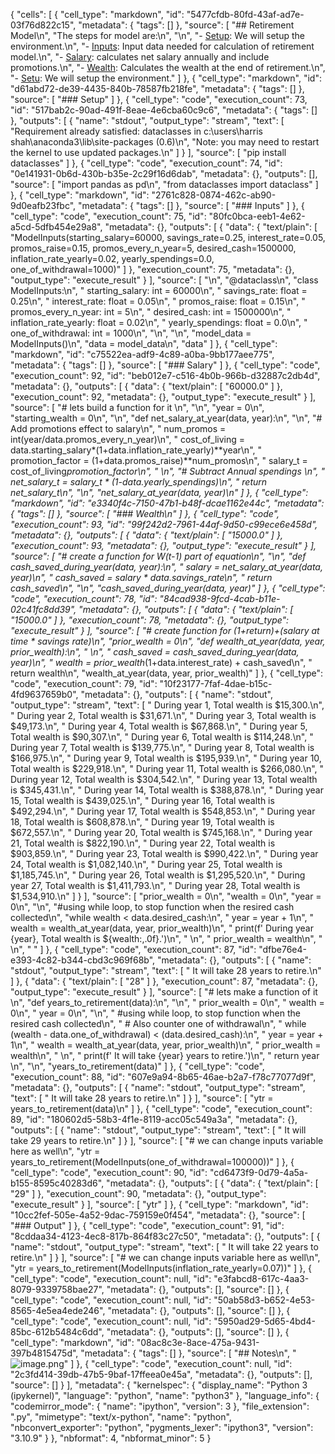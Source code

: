 {
 "cells": [
  {
   "cell_type": "markdown",
   "id": "5477cfdb-80fd-43af-ad7e-03f76d822c15",
   "metadata": {
    "tags": []
   },
   "source": [
    "## Retirement Model\n",
    "The steps for model are:\n",
    "\n",
    "- [Setup](**Setup**): We will setup the environment.\n",
    "- [Inputs](**Inputs**): Input data needed for calculation of retirement model.\n",
    "- [Salary](**Salary**): calculates net salary annually and include promotions.\n",
    "- [Wealth](**Wealth**): Calculates the wealth at the end of retirement.\n",
    "- [Setu](**Setu**): We will setup the environment."
   ]
  },
  {
   "cell_type": "markdown",
   "id": "d61abd72-de39-4435-840b-78587fb218fe",
   "metadata": {
    "tags": []
   },
   "source": [
    "### Setup"
   ]
  },
  {
   "cell_type": "code",
   "execution_count": 73,
   "id": "517bab2c-90ad-491f-8eae-4e6cba60c9c6",
   "metadata": {
    "tags": []
   },
   "outputs": [
    {
     "name": "stdout",
     "output_type": "stream",
     "text": [
      "Requirement already satisfied: dataclasses in c:\\users\\harris shah\\anaconda3\\lib\\site-packages (0.6)\n",
      "Note: you may need to restart the kernel to use updated packages.\n"
     ]
    }
   ],
   "source": [
    "pip install dataclasses"
   ]
  },
  {
   "cell_type": "code",
   "execution_count": 74,
   "id": "0e141931-0b6d-430b-b35e-2c29f16d6dab",
   "metadata": {},
   "outputs": [],
   "source": [
    "import pandas as pd\n",
    "from dataclasses import dataclass"
   ]
  },
  {
   "cell_type": "markdown",
   "id": "2761c828-0874-462c-ab90-9d0eafb23fbc",
   "metadata": {
    "tags": []
   },
   "source": [
    "### Inputs"
   ]
  },
  {
   "cell_type": "code",
   "execution_count": 75,
   "id": "80fc0bca-eeb1-4e62-a5cd-5dfb454e29a8",
   "metadata": {},
   "outputs": [
    {
     "data": {
      "text/plain": [
       "ModelInputs(starting_salary=60000, savings_rate=0.25, interest_rate=0.05, promos_raise=0.15, promos_every_n_year=5, desired_cash=1500000, inflation_rate_yearly=0.02, yearly_spendings=0.0, one_of_withdrawal=1000)"
      ]
     },
     "execution_count": 75,
     "metadata": {},
     "output_type": "execute_result"
    }
   ],
   "source": [
    "\n",
    "@dataclass\n",
    "class ModelInputs:\n",
    "    starting_salary: int = 60000\n",
    "    savings_rate: float = 0.25\n",
    "    interest_rate: float = 0.05\n",
    "    promos_raise: float = 0.15\n",
    "    promos_every_n_year: int = 5\n",
    "    desired_cash: int = 1500000\n",
    "    inflation_rate_yearly: float = 0.02\n",
    "    yearly_spendings: float = 0.0\n",
    "    one_of_withdrawal: int = 1000\n",
    "\n",
    "\n",
    "model_data = ModelInputs()\n",
    "data = model_data\n",
    "data"
   ]
  },
  {
   "cell_type": "markdown",
   "id": "c75522ea-adf9-4c89-a0ba-9bb177aee775",
   "metadata": {
    "tags": []
   },
   "source": [
    "### Salary"
   ]
  },
  {
   "cell_type": "code",
   "execution_count": 92,
   "id": "beb012e7-c516-4b0b-966b-d32887c2db4d",
   "metadata": {},
   "outputs": [
    {
     "data": {
      "text/plain": [
       "60000.0"
      ]
     },
     "execution_count": 92,
     "metadata": {},
     "output_type": "execute_result"
    }
   ],
   "source": [
    "# lets build a function for it \n",
    "\n",
    "year = 0\n",
    "starting_wealth = 0\n",
    "\n",
    "def net_salary_at_year(data, year):\n",
    "\n",
    "# Add promotions effect to salary\n",
    "    num_promos = int(year/data.promos_every_n_year)\n",
    "    cost_of_living = data.starting_salary*(1+data.inflation_rate_yearly)**year\n",
    "    promotion_factor = (1+data.promos_raise)**num_promos\n",
    "    salary_t = cost_of_living*promotion_factor\n",
    "    \n",
    "# Subtract Annual spendings    \n",
    "    net_salary_t = salary_t * (1-data.yearly_spendings)\n",
    "    return net_salary_t\n",
    "\n",
    "net_salary_at_year(data, year)\n"
   ]
  },
  {
   "cell_type": "markdown",
   "id": "e3340f4c-7150-47b1-b48f-dcae1162e44c",
   "metadata": {
    "tags": []
   },
   "source": [
    "### Wealth\n"
   ]
  },
  {
   "cell_type": "code",
   "execution_count": 93,
   "id": "99f242d2-7961-44af-9d50-c99ece6e458d",
   "metadata": {},
   "outputs": [
    {
     "data": {
      "text/plain": [
       "15000.0"
      ]
     },
     "execution_count": 93,
     "metadata": {},
     "output_type": "execute_result"
    }
   ],
   "source": [
    "# create a function for W(t-1) part of equation\n",
    "\n",
    "def cash_saved_during_year(data, year):\n",
    "    salary = net_salary_at_year(data, year)\n",
    "    cash_saved = salary * data.savings_rate\n",
    "    return cash_saved\n",
    "\n",
    "cash_saved_during_year(data, year)"
   ]
  },
  {
   "cell_type": "code",
   "execution_count": 78,
   "id": "84cad938-9fcd-4cab-b11e-02c41fc8dd39",
   "metadata": {},
   "outputs": [
    {
     "data": {
      "text/plain": [
       "15000.0"
      ]
     },
     "execution_count": 78,
     "metadata": {},
     "output_type": "execute_result"
    }
   ],
   "source": [
    "# create function for (1+return)+(salary at time * savings rate)\n",
    "prior_wealth = 0\n",
    "def wealth_at_year(data, year, prior_wealth):\n",
    "    \n",
    "    cash_saved = cash_saved_during_year(data, year)\n",
    "    wealth = prior_wealth*(1+data.interest_rate) + cash_saved\n",
    "    return wealth\n",
    "wealth_at_year(data, year, prior_wealth)"
   ]
  },
  {
   "cell_type": "code",
   "execution_count": 79,
   "id": "10f23177-7faf-4dae-b15c-4fd9637659b0",
   "metadata": {},
   "outputs": [
    {
     "name": "stdout",
     "output_type": "stream",
     "text": [
      " During year 1, Total wealth is $15,300.\n",
      " During year 2, Total wealth is $31,671.\n",
      " During year 3, Total wealth is $49,173.\n",
      " During year 4, Total wealth is $67,868.\n",
      " During year 5, Total wealth is $90,307.\n",
      " During year 6, Total wealth is $114,248.\n",
      " During year 7, Total wealth is $139,775.\n",
      " During year 8, Total wealth is $166,975.\n",
      " During year 9, Total wealth is $195,939.\n",
      " During year 10, Total wealth is $229,918.\n",
      " During year 11, Total wealth is $266,080.\n",
      " During year 12, Total wealth is $304,542.\n",
      " During year 13, Total wealth is $345,431.\n",
      " During year 14, Total wealth is $388,878.\n",
      " During year 15, Total wealth is $439,025.\n",
      " During year 16, Total wealth is $492,294.\n",
      " During year 17, Total wealth is $548,853.\n",
      " During year 18, Total wealth is $608,878.\n",
      " During year 19, Total wealth is $672,557.\n",
      " During year 20, Total wealth is $745,168.\n",
      " During year 21, Total wealth is $822,190.\n",
      " During year 22, Total wealth is $903,859.\n",
      " During year 23, Total wealth is $990,422.\n",
      " During year 24, Total wealth is $1,082,140.\n",
      " During year 25, Total wealth is $1,185,745.\n",
      " During year 26, Total wealth is $1,295,520.\n",
      " During year 27, Total wealth is $1,411,793.\n",
      " During year 28, Total wealth is $1,534,910.\n"
     ]
    }
   ],
   "source": [
    "prior_wealth = 0\n",
    "wealth = 0\n",
    "year = 0\n",
    "\n",
    "#using while loop, to stop function when the resired cash collected\n",
    "while wealth < data.desired_cash:\n",
    "    year = year + 1\n",
    "    wealth = wealth_at_year(data, year, prior_wealth)\n",
    "    print(f' During year {year}, Total wealth is ${wealth:,.0f}.')\n",
    "    \n",
    "    prior_wealth = wealth\n",
    "    \n",
    "    "
   ]
  },
  {
   "cell_type": "code",
   "execution_count": 87,
   "id": "dfbe76e4-e393-4c82-b344-cbd3c969f68b",
   "metadata": {},
   "outputs": [
    {
     "name": "stdout",
     "output_type": "stream",
     "text": [
      " It will take 28 years to retire.\n"
     ]
    },
    {
     "data": {
      "text/plain": [
       "28"
      ]
     },
     "execution_count": 87,
     "metadata": {},
     "output_type": "execute_result"
    }
   ],
   "source": [
    "# lets make a function of it \n",
    "def years_to_retirement(data):\n",
    "\n",
    "    prior_wealth = 0\n",
    "    wealth = 0\n",
    "    year = 0\n",
    "\n",
    "    #using while loop, to stop function when the resired cash collected\n",
    "    # Also counter one of withdrawal\n",
    "    while (wealth - data.one_of_withdrawal) < (data.desired_cash):\n",
    "        year = year + 1\n",
    "        wealth = wealth_at_year(data, year, prior_wealth)\n",
    "        prior_wealth = wealth\n",
    "        \n",
    "    print(f' It will take {year} years to retire.')\n",
    "    return year    \n",
    "\n",
    "years_to_retirement(data)"
   ]
  },
  {
   "cell_type": "code",
   "execution_count": 88,
   "id": "607e9a94-8b65-46ae-b2a7-f78c77077d9f",
   "metadata": {},
   "outputs": [
    {
     "name": "stdout",
     "output_type": "stream",
     "text": [
      " It will take 28 years to retire.\n"
     ]
    }
   ],
   "source": [
    "ytr = years_to_retirement(data)\n"
   ]
  },
  {
   "cell_type": "code",
   "execution_count": 89,
   "id": "180602d5-58b3-4f1e-8119-acc05c549a3a",
   "metadata": {},
   "outputs": [
    {
     "name": "stdout",
     "output_type": "stream",
     "text": [
      " It will take 29 years to retire.\n"
     ]
    }
   ],
   "source": [
    "# we can change inputs variable here as well\n",
    "ytr = years_to_retirement(ModelInputs(one_of_withdrawal=100000))"
   ]
  },
  {
   "cell_type": "code",
   "execution_count": 90,
   "id": "cd6473f9-0d79-4a5a-b155-8595c40283d6",
   "metadata": {},
   "outputs": [
    {
     "data": {
      "text/plain": [
       "29"
      ]
     },
     "execution_count": 90,
     "metadata": {},
     "output_type": "execute_result"
    }
   ],
   "source": [
    "ytr"
   ]
  },
  {
   "cell_type": "markdown",
   "id": "10cc2fef-505e-4a52-9dac-759159e0f454",
   "metadata": {},
   "source": [
    "### Output"
   ]
  },
  {
   "cell_type": "code",
   "execution_count": 91,
   "id": "8cddaa34-4123-4ec8-817b-864f83c27c50",
   "metadata": {},
   "outputs": [
    {
     "name": "stdout",
     "output_type": "stream",
     "text": [
      " It will take 22 years to retire.\n"
     ]
    }
   ],
   "source": [
    "# we can change inputs variable here as well\n",
    "ytr = years_to_retirement(ModelInputs(inflation_rate_yearly=0.07))"
   ]
  },
  {
   "cell_type": "code",
   "execution_count": null,
   "id": "e3fabcd8-617c-4aa3-8079-9339758bae27",
   "metadata": {},
   "outputs": [],
   "source": []
  },
  {
   "cell_type": "code",
   "execution_count": null,
   "id": "50ab58d3-b652-4e53-8565-4e5ea4ede246",
   "metadata": {},
   "outputs": [],
   "source": []
  },
  {
   "cell_type": "code",
   "execution_count": null,
   "id": "5950ad29-5d65-4bd4-85bc-612b5484c6dd",
   "metadata": {},
   "outputs": [],
   "source": []
  },
  {
   "cell_type": "markdown",
   "id": "08ac8c3e-8ace-475a-9431-397b4815475d",
   "metadata": {
    "tags": []
   },
   "source": [
    "## Notes\n",
    "![image.png](attachment:9de54342-e239-4607-8757-d1ae68512399.png)"
   ]
  },
  {
   "cell_type": "code",
   "execution_count": null,
   "id": "2c3fd414-39db-47b5-9baf-17ffeea0e45a",
   "metadata": {},
   "outputs": [],
   "source": []
  }
 ],
 "metadata": {
  "kernelspec": {
   "display_name": "Python 3 (ipykernel)",
   "language": "python",
   "name": "python3"
  },
  "language_info": {
   "codemirror_mode": {
    "name": "ipython",
    "version": 3
   },
   "file_extension": ".py",
   "mimetype": "text/x-python",
   "name": "python",
   "nbconvert_exporter": "python",
   "pygments_lexer": "ipython3",
   "version": "3.10.9"
  }
 },
 "nbformat": 4,
 "nbformat_minor": 5
}
